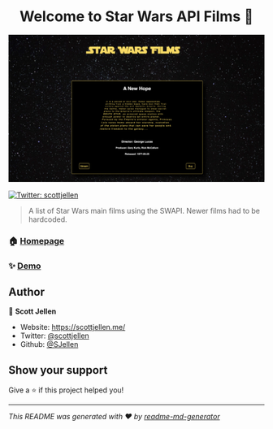 <h1 align="center">Welcome to Star Wars API Films 👋</h1>

![screenshot](https://github.com/SJellen/Swapi-films/blob/master/ScreenShot.png)
<p>
  <a href="https://twitter.com/scottjellen" target="_blank">
    <img alt="Twitter: scottjellen" src="https://img.shields.io/twitter/follow/scottjellen.svg?style=social" />
  </a>
</p>

> A list of Star Wars main films using the SWAPI. Newer films had to be hardcoded.

### 🏠 [Homepage](https://swapi-films.now.sh/)

### ✨ [Demo](https://swapi-films.now.sh/)

## Author

👤 **Scott Jellen**

* Website: https://scottjellen.me/
* Twitter: [@scottjellen](https://twitter.com/scottjellen)
* Github: [@SJellen](https://github.com/SJellen)

## Show your support

Give a ⭐️ if this project helped you!

***
_This README was generated with ❤️ by [readme-md-generator](https://github.com/kefranabg/readme-md-generator)_